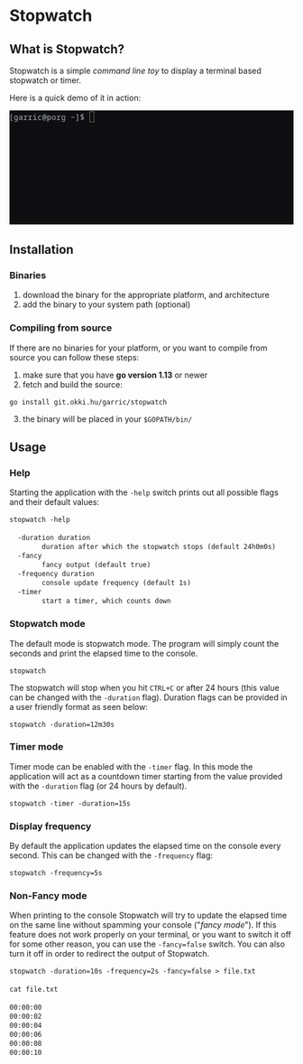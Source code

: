 # Stopwatch

## What is Stopwatch?

Stopwatch is a simple _command line toy_ to display a terminal based stopwatch or timer.

Here is a quick demo of it in action:

![Stopwatch demo](/etc/demo.gif)

## Installation

### Binaries

1) download the binary for the appropriate platform, and architecture
2) add the binary to your system path (optional)

### Compiling from source

If there are no binaries for your platform, or you want to compile from source you can follow these steps:

1) make sure that you have __go version 1.13__ or newer
2) fetch and build the source:

```
go install git.okki.hu/garric/stopwatch
```

3) the binary will be placed in your `$GOPATH/bin/`

## Usage

### Help

Starting the application with the `-help` switch prints out all possible flags and their default values:

```
stopwatch -help

  -duration duration
        duration after which the stopwatch stops (default 24h0m0s)
  -fancy
        fancy output (default true)
  -frequency duration
        console update frequency (default 1s)
  -timer
        start a timer, which counts down
```

### Stopwatch mode

The default mode is stopwatch mode. The program will simply count the seconds and print the elapsed time to the console.

```
stopwatch
```

The stopwatch will stop when you hit `CTRL+C` or after 24 hours (this value can be changed with the `-duration` flag). Duration flags can be provided in a user friendly format as seen below:

```
stopwatch -duration=12m30s
```

### Timer mode

Timer mode can be enabled with the `-timer` flag. In this mode the application will act as a countdown timer starting from the value provided with the `-duration` flag (or 24 hours by default).

```
stopwatch -timer -duration=15s
```

### Display frequency

By default the application updates the elapsed time on the console every second. This can be changed with the `-frequency` flag:

```
stopwatch -frequency=5s
```

### Non-Fancy mode

When printing to the console Stopwatch will try to update the elapsed time on the same line without spamming your console ("_fancy mode_"). If this feature does not work properly on your terminal, or you want to switch it off for some other reason, you can use the `-fancy=false` switch. You can also turn it off in order to redirect the output of Stopwatch.

```
stopwatch -duration=10s -frequency=2s -fancy=false > file.txt

cat file.txt

00:00:00
00:00:02
00:00:04
00:00:06
00:00:08
00:00:10
```